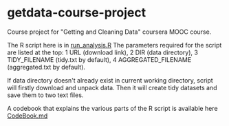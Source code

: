 # getdata-course-project
Course project for "Getting and Cleaning Data" coursera MOOC course.

The R script here is in [run_analysis.R](run_analysis.R)
The parameters required for the script are listed at the top: 
1  URL (download link), 
2 DIR (data directory), 
3 TIDY_FILENAME (tidy.txt by default), 
4 AGGREGATED_FILENAME (aggregated.txt by default).

If data directory doesn't already exist in current working directory, script will firstly download and unpack data. Then it will create tidy datasets and save them to two text files.

A codebook that explains the various parts of the R script is available here [CodeBook.md](CodeBook.md)
